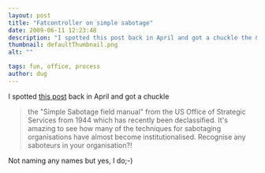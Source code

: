 ```yaml
---
layout: post
title: "Fatcontroller on simple sabotage"
date: 2009-06-11 12:23:48
description: "I spotted this post back in April and got a chuckle the &#8220;Simple Sabotage field manual&#8221; from the US Office of Strategic Services from 1944 which has recently been declassified. It&#8217;s amazing to see how many of the techniques for&#8230;"
thumbnail: defaultThumbnail.png
alt: ""

tags: fun, office, process
author: dug
---
```


<p>I spotted <a href="http://fatcontroller.net/2008/07/12/simple-sabotage/">this post</a> back in April and got a chuckle</p>

<blockquote><p>the "Simple Sabotage field manual" from the US Office of Strategic Services from 1944 which has recently been declassified. It's amazing to see how many of the techniques for sabotaging organisations have almost become institutionalised. Recognise any saboteurs in your organisation?!</p></blockquote>

<p>Not naming any names but yes, I do;-)</p>
